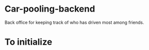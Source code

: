 # Car-pooling-backend
Back office for keeping track of who has driven most among friends.

# To initialize
